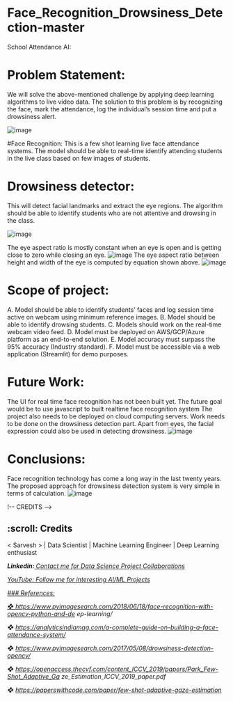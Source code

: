 # Face_Recognition_Drowsiness_Detection-master
School Attendance AI:
# Problem Statement:
We will solve the above-mentioned challenge by applying deep learning algorithms to live video data.
The solution to this problem is by recognizing the face, mark the attendance, log the individual’s
session time and put a drowsiness alert.


![image](https://user-images.githubusercontent.com/79853946/137871493-d4037b86-4579-441c-bf78-41a5503eca33.png)

#Face Recognition:
This is a few shot learning live face attendance systems. The model should be able to real-time
identify attending students in the live class based on few images of students.

# Drowsiness detector:
This will detect facial landmarks and extract the eye regions. The algorithm should be able to identify
students who are not attentive and drowsing in the class.


![image](https://user-images.githubusercontent.com/79853946/137870787-58ebaff8-6b6e-4c2b-981c-9bfb03ef21d7.png)


The eye aspect ratio is mostly constant when an eye is open and is getting close to zero while closing an eye.
![image](https://user-images.githubusercontent.com/79853946/137872260-2fcc3cda-65c6-4fee-a65a-607ffd23ca08.png)
The eye aspect ratio between height and width of the eye is computed by equation shown above.
![image](https://user-images.githubusercontent.com/79853946/137870990-b0a15bdb-c708-4d91-85b7-7896fa6011b1.png)



# Scope of project:
A. Model should be able to identify students’ faces and log session time active on webcam
using minimum reference images.
B. Model should be able to identify drowsing students.
C. Models should work on the real-time webcam video feed.
D. Model must be deployed on AWS/GCP/Azure platform as an end-to-end solution.
E. Model accuracy must surpass the 95% accuracy (Industry standard).
F. Model must be accessible via a web application (Streamlit) for demo purposes.

# Future Work:
The UI for real time face recognition has not been built yet. The future goal would be to use javascript to built realtime face recognition system
The project also needs to be deployed on cloud computing servers. 
Work needs to be done on the drowsiness detection part. Apart from eyes, the facial expression could also be used in detecting drowsiness.
![image](https://user-images.githubusercontent.com/79853946/137871310-e19451e2-91fa-49a7-8298-08cb32071f19.png)

# Conclusions:
Face recognition technology has come a long way in the last twenty years. 
The proposed approach for drowsiness detection system is very simple in terms of calculation.
![image](https://user-images.githubusercontent.com/79853946/137871173-d55a9c5d-e880-4fae-8891-dbd23493e6af.png)

!-- CREDITS -->
<h2 id="credits"> :scroll: Credits</h2>

< Sarvesh > | Data Scientist | Machine Learning Engineer | Deep Learning enthusiast
<b><p>
<i>Linkedin:<a href="https://www.linkedin.com/in/sarveshkumaryadav/"></i>
  </b>
  <i> Contact me for Data Science Project Collaborations</i></p>
<p><i>YouTube:<a href="https://youtu.be/4lsiSoLW53Q"></i>
 <i> Follow me for interesting AI/ML Projects</i></p>


<i>
### References:
  
❖ https://www.pyimagesearch.com/2018/06/18/face-recognition-with-opencv-python-and-de
ep-learning/
  
❖ https://analyticsindiamag.com/a-complete-guide-on-building-a-face-attendance-system/
  
❖  https://www.pyimagesearch.com/2017/05/08/drowsiness-detection-opencv/
  
❖ https://openaccess.thecvf.com/content_ICCV_2019/papers/Park_Few-Shot_Adaptive_Ga
ze_Estimation_ICCV_2019_paper.pdf
  
❖ https://paperswithcode.com/paper/few-shot-adaptive-gaze-estimation
  </i>
